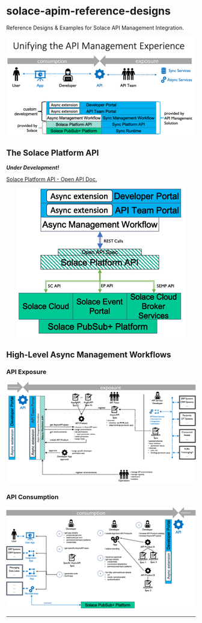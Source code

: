 # solace-apim-reference-designs
Reference Designs & Examples for Solace API Management Integration.

<p align="center"><img src="./images/apim.unifying-overview.png" /></p>


## The Solace Platform API

_**Under Development!**_


[Solace Platform API - Open API Doc.](http://ec2-18-157-186-227.eu-central-1.compute.amazonaws.com:3000/api-explorer/#/)


<p align="center"><img src="./images/apim.platform-api.png" height="400"/></p>


## High-Level Async Management Workflows

### API Exposure

<p align="center"><img src="./images/apim.workflow-overview.exposure.png" /></p>

### API Consumption

<p align="center"><img src="./images/apim.workflow-overview.consumption.png" /></p>



---
